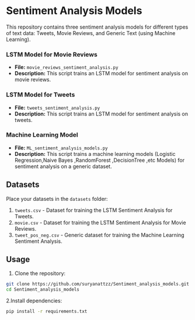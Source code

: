 # Sentiment Analysis Models

This repository contains three sentiment analysis models for different types of text data: Tweets, Movie Reviews, and Generic Text (using Machine Learning).

### LSTM Model for Movie Reviews
- **File:** `movie_reviews_sentiment_analysis.py`
- **Description:** This script trains an LSTM model for sentiment analysis on movie reviews.

### LSTM Model for Tweets
- **File:** `tweets_sentiment_analysis.py`
- **Description:** This script trains an LSTM model for sentiment analysis on tweets.

### Machine Learning Model
- **File:** `ML_sentiment_analysis_models.py`
- **Description:** This script trains a machine learning models (Logistic Regression,Naive Bayes ,RandomForest ,DecisionTree ,etc Models) for sentiment analysis on a generic dataset.



## Datasets

Place your datasets in the `datasets` folder:

1. `tweets.csv` - Dataset for training the LSTM Sentiment Analysis for Tweets.
2. `movie.csv` - Dataset for training the LSTM Sentiment Analysis for Movie Reviews.
3. `tweet_pos_neg.csv` - Generic dataset for training the Machine Learning Sentiment Analysis.

## Usage

1. Clone the repository:

```bash
git clone https://github.com/suryanattzz/Sentiment_analysis_models.git
cd Sentiment_analysis_models
```

2.Install dependencies:
```bash
pip install -r requirements.txt
```

